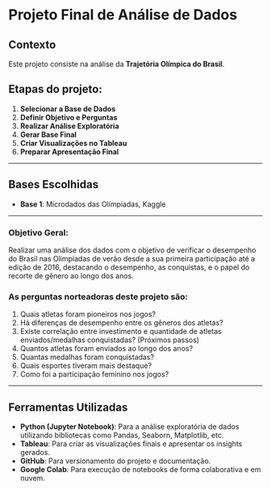 # Projeto Final de Análise de Dados

## Contexto  
Este projeto consiste na análise da **Trajetória Olímpica do Brasil**.  

## Etapas do projeto:
1. **Selecionar a Base de Dados** 
2. **Definir Objetivo e Perguntas**  
3. **Realizar Análise Exploratória**  
4. **Gerar Base Final**  
5. **Criar Visualizações no Tableau**  
6. **Preparar Apresentação Final**  

---

## Bases Escolhidas  
- **Base 1**: Microdados das Olímpiadas, Kaggle

---
 
### Objetivo Geral:
Realizar uma análise dos dados com o objetivo de verificar o desempenho do Brasil nas Olimpíadas de verão desde a sua primeira participação até a edição de 2016, destacando o desempenho, as conquistas, e o papel do recorte de gênero ao longo dos anos.  

### As perguntas norteadoras deste projeto são:   
1. Quais atletas foram pioneiros nos jogos?
2. Há diferenças de desempenho entre os gêneros dos atletas? 
3. Existe correlação entre investimento e quantidade de atletas enviados/medalhas conquistadas? (Próximos passos)  
4. Quantos atletas foram enviados ao longo dos anos?
5. Quantas medalhas foram conquistadas?
6. Quais esportes tiveram mais destaque?
7. Como foi a participação feminino nos jogos?
---

## Ferramentas Utilizadas  
- **Python (Jupyter Notebook)**: Para a análise exploratória de dados utilizando bibliotecas como Pandas, Seaborn, Matplotlib, etc.  
- **Tableau**: Para criar as visualizações finais e apresentar os insights gerados.  
- **GitHub**: Para versionamento do projeto e documentação.  
- **Google Colab**: Para execução de notebooks de forma colaborativa e em nuvem.  
